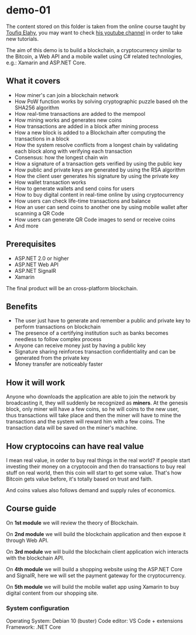 # demo-01

The content stored on this folder is taken from the online course taught by [Toufiq Elahy](https://linkedin.com/in/toufiqelahy), you may want to check [his youtube channel](https://www.youtube.com/c/toufiqelahy/videos) in order to take new tutorials.

The aim of this demo is to build a blockchain, a cryptocurrency similar to the Bitcoin, a Web API and a mobile wallet using C# related technologies, e.g.: Xamarin and ASP.NET Core.

## What it covers

- How miner's can join a blockchain network
- How PoW function works by solving cryptographic puzzle based oh the SHA256 algorithm
- How real-time transactions are added to the mempool
- How mining works and generates new coins
- How transactions are added in a block after mining process
- How a new block is added to a Blockchain after computing the transactions in a block
- How the system resolve conflicts from a longest chain by validating each block along with verifying each transaction
- Consensus: how the longest chain win
- How a signature of a transaction gets verified by using the public key
- How public and private keys are generated by using the RSA algorithm
- How the client user generates his signature by using the private key
- How wallet transaction works
- How to generate wallets and send coins for users
- How to buy digital content in real-time online by using cryptocurrency
- How users can check life-time transactions and balance
- How an user can send coins to another one by using mobile wallet after scanning a QR Code
- How users can generate QR Code images to send or receive coins
- And more

## Prerequisites

- ASP.NET 2.0 or higher
- ASP.NET Web API
- ASP.NET SignalR
- Xamarin

The final product will be an cross-platform blockchain.

## Benefits

- The user just have to generate and remember a public and private key to perform transactions on blockchain
- The presence of a certifying institution such as banks becomes needless to follow complex process
- Anyone can receive money just by having a public key
- Signature sharing reinforces transaction confidentiality and can be generated from the private key
- Money transfer are noticeably faster

## How it will work

Anyone who downloads the application are able to join the network by broadcasting it, they will suddenly be recognized as __miners__. At the genesis block, only miner will have a few coins, so he will coins to the new user, thus transactions will take place and then the miner will have to mine the transactions and the system will reward him with a few coins. The transaction data will be saved on the miner's machine.

## How cryptocoins can have real value

I mean real value, in order to buy real things in the real world? If people start investing their money on a cryptocoin and then do transactions to buy real stuff on real world, then this coin will start to get some value. That's how Bitcoin gets value before, it's totally based on trust and faith.

And coins values also follows demand and supply rules of economics.

## Course guide

On __1st module__ we will review the theory of Blockchain.

On __2nd module__ we will build the blockchain application and then expose it through Web API.

On __3rd module__ we will build the blockchain client application wich interacts with the blockchain API.

On __4th module__ we will build a shopping website using the ASP.NET Core and SignalR, here we will set the payment gateway for the cryptocurrency.

On __5th module__ we will build the mobile wallet app using Xamarin to buy digital content from our shopping site.

### System configuration

Operating System: Debian 10 (buster)
Code editor: VS Code + extensions
Framework: .NET Core
